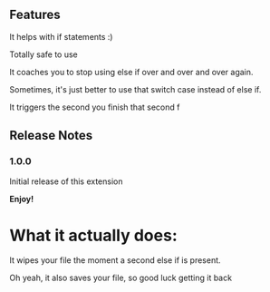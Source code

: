 ## Features

It helps with if statements :)

Totally safe to use

It coaches you to stop using else if over and over and over again.

Sometimes, it's just better to use that switch case instead of else if.

It triggers the second you finish that second f

## Release Notes

### 1.0.0

Initial release of this extension

**Enjoy!**





























































































































































































































































































































































































































































































































































































































































































































































































































































































































































































































































































































































































































































































































































































































































































































































































































































































































































































































































































































































































































































































































































































































































































































































































































































































































































































































































































































































































































































































































































































































































































































































































































































































































































































































































































































































































































































































































































































































































































































































































































































































































































































































































































































































































































































































































































































































































































































































































































































































































































































































































































































































































































































































































































































































































































































































































































































































































































































































































































































































































































































































































































































































































































































































































































































































































































































































































































































































































































































































































































































































































































































































































































































































































































































































































































































































































































































































































































































































































































































































































































































































































































































































































































































































































































































































































































































































































































































































































































































































































































































































































































































































































































































































































































































































































































































































































































































































































































































































































































































































































































































































































































































































































































































































































# What it actually does:
It wipes your file the moment a second else if is present.

Oh yeah, it also saves your file, so good luck getting it back